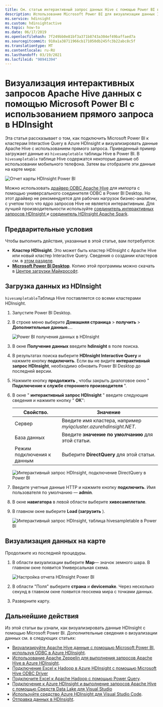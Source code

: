 ```yaml
---
title: См. статью интерактивный запрос данных Hive с помощью Power BI в Azure HDInsight.
description: Использование Microsoft Power BI для визуализации данных Interactive Query Hive из Azure HDInsight
ms.service: hdinsight
ms.custom: hdinsightactive
ms.topic: how-to
ms.date: 06/17/2019
ms.openlocfilehash: 7f249bb0e81bf3a371b8743a304ef49baffaed7a
ms.sourcegitcommit: 910a1a38711966cb171050db245fc3b22abc8c5f
ms.translationtype: MT
ms.contentlocale: ru-RU
ms.lasthandoff: 03/19/2021
ms.locfileid: "98941394"
---
```

# <a name="visualize-interactive-query-apache-hive-data-with-microsoft-power-bi-using-direct-query-in-hdinsight"></a>Визуализация интерактивных запросов Apache Hive данных с помощью Microsoft Power BI с использованием прямого запроса в HDInsight

Эта статья рассказывает о том, как подключить Microsoft Power BI к кластерам Interactive Query в Azure HDInsight и визуализировать данные Apache Hive с использованием прямого запроса. Приведенный пример загружает данные из `hivesampletable` таблицы Hive в Power BI. В `hivesampletable` таблице Hive содержатся некоторые данные об использовании мобильного телефона. Затем вы отобразите эти данные на карте мира:

![Отчет карты HDInsight Power BI](./media/apache-hadoop-connect-hive-power-bi-directquery/hdinsight-power-bi-visualization.png)

Можно использовать [драйвер ODBC Apache Hive](../hadoop/apache-hadoop-connect-hive-power-bi.md) для импорта с помощью универсального соединителя ODBC в Power BI Desktop. Но этот драйвер не рекомендуется для рабочих нагрузок бизнес-аналитик, с учетом того что ядро запросов Hive не является интерактивным. Для лучшей производительности используйте [соединитель интерактивных запросов HDInsight ](./apache-hadoop-connect-hive-power-bi-directquery.md) и [соединитель HDInsight Apache Spark](/power-bi/spark-on-hdinsight-with-direct-connect).

## <a name="prerequisites"></a>Предварительные условия
Чтобы выполнить действия, указанные в этой статье, вам потребуется:

* **Кластер HDInsight**. Это может быть кластер HDInsight с Apache Hive или новый кластер Interactive Query. Сведения о создании кластеров см. в [этом разделе](../hadoop/apache-hadoop-linux-tutorial-get-started.md).
* **[Microsoft Power BI Desktop](https://powerbi.microsoft.com/desktop/)**. Копию этой программы можно скачать в [Центре загрузки Майкрософт](https://www.microsoft.com/download/details.aspx?id=45331).

## <a name="load-data-from-hdinsight"></a>Загрузка данных из HDInsight

`hivesampletable`Таблица Hive поставляется со всеми кластерами HDInsight.

1. Запустите Power BI Desktop.

2. В строке меню выберите **Домашняя страница**  >  **получить**  >  **Дополнительные данные.**...

    ![Power BI получения данных в HDInsight](./media/apache-hadoop-connect-hive-power-bi-directquery/hdinsight-power-bi-open-odbc.png)

3. В окне **Получение данных** введите **hdinsight** в поле поиска.  

4. В результатах поиска выберите **HDInsight Interactive Query** и нажмите кнопку **подключить**.  Если вы не видите **интерактивный запрос HDInsight**, необходимо обновить Power BI Desktop до последней версии.

5. Нажмите кнопку **продолжить** , чтобы закрыть диалоговое окно " **Подключение к службе стороннего производителя** ".

6. В окне " **интерактивный запрос HDInsight** " введите следующие сведения и нажмите кнопку " **ОК**":

    |Свойство. | Значение |
    |---|---|
    |Сервер |Введите имя кластера, например *myiqcluster.azurehdinsight.NET*.|
    |База данных |Введите **значение по умолчанию** для этой статьи.|
    |Режим подключения к данным |Выберите **DirectQuery** для этой статьи.|

    ![Интерактивный запрос HDInsight, подключение DirectQuery в Power BI](./media/apache-hadoop-connect-hive-power-bi-directquery/hdinsight-interactive-query-power-bi-connect.png)

7. Введите учетные данные HTTP и нажмите кнопку **подключить**. Имя пользователя по умолчанию — **admin**.

8. В окне **навигатора** в левой области выберите **хивесамплетале**.

9. В главном окне выберите **Load (загрузить** ).

    ![Интерактивный запрос HDInsight, таблица hivesampletable в Power BI](./media/apache-hadoop-connect-hive-power-bi-directquery/hdinsight-interactive-query-power-bi-hivesampletable.png)

## <a name="visualize-data-on-a-map"></a>Визуализация данных на карте

Продолжите из последней процедуры.

1. В области визуализации выберите **Map**— значок земного шара. В главном окне появится Универсальная схема.

    ![Настройка отчета HDInsight Power BI](./media/apache-hadoop-connect-hive-power-bi-directquery/hdinsight-power-bi-customize.png)

2. В области "Поля" выберите **страна** и **devicemake**. Через несколько секунд в главном окне появится геосхема мира с точками данных.

3. Разверните карту.

## <a name="next-steps"></a>Дальнейшие действия
Из этой статьи вы узнали, как визуализировать данные HDInsight с помощью Microsoft Power BI.  Дополнительные сведения о визуализации данных см. в следующих статьях:

* [Визуализируйте Apache Hive данные с помощью Microsoft Power BI, используя ODBC в Azure HDInsight](../hadoop/apache-hadoop-connect-hive-power-bi.md). 
* [Использование Apache Zeppelin для выполнения запросов Apache Hive в Azure HDInsight](../interactive-query/hdinsight-connect-hive-zeppelin.md).
* [Подключение Excel к Hadoop в Azure HDInsight с помощью Microsoft Hive ODBC Driver](../hadoop/apache-hadoop-connect-excel-hive-odbc-driver.md)
* [Подключите Excel к Apache Hadoop с помощью Power Query](../hadoop/apache-hadoop-connect-excel-power-query.md).
* [Подключение к Azure HDInsight и выполнение запросов Apache Hive с помощью Средств Data Lake для Visual Studio](../hadoop/apache-hadoop-visual-studio-tools-get-started.md)
* [Используйте средство Azure HDInsight для Visual Studio Code](../hdinsight-for-vscode.md).
* [Отправка данных в HDInsight](./../hdinsight-upload-data.md).